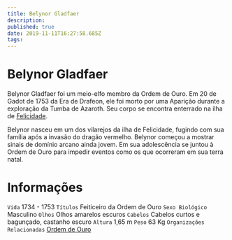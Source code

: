 ```yaml
---
title: Belynor Gladfaer
description: 
published: true
date: 2019-11-11T16:27:58.685Z
tags: 
---
```


<!-- SUBTITLE: Visão geral sobre Belynor Gladfaer -->

# Belynor Gladfaer
Belynor Gladfaer foi um meio-elfo membro da Ordem de Ouro. Em 20 de Gadot de 1753 da Era de Drafeon, ele foi morto por uma Aparição durante a exploração da Tumba de Azaroth. Seu corpo se encontra enterrado na ilha de [Felicidade](http://localhost/lugares/plano-material/drafeon/sudeste-de-drafeon/felicidade#felicidade).

Belynor nasceu em um dos vilarejos da ilha de Felicidade, fugindo com sua família após a invasão do dragão vermelho. Belynor começou a mostrar sinais de domínio arcano ainda jovem. Em sua adolescência se juntou à Ordem de Ouro para impedir eventos como os que ocorreram em sua terra natal.

# Informações
`Vida` 1734 - 1753 
`Títulos` Feiticeiro da Ordem de Ouro
`Sexo Biológico` Masculino
`Olhos` Olhos amarelos escuros
`Cabelos` Cabelos curtos e bagunçado, castanho escuro
`Altura` 1,65 m
`Peso` 63  Kg
`Organizações Relacionadas` [Ordem de Ouro](http://localhost/faccoes/faccoes-independentes/ordem-de-ouro#ordem-de-ouro)
